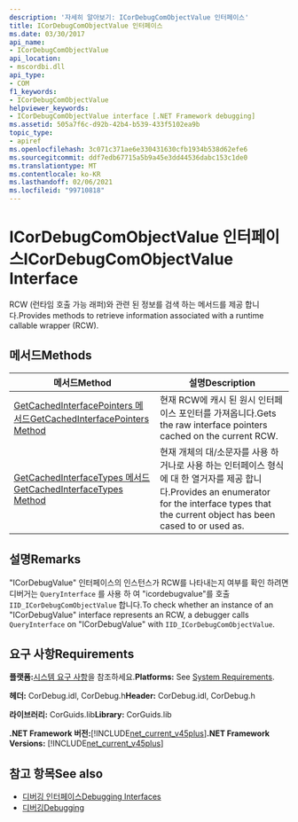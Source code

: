 ```yaml
---
description: '자세히 알아보기: ICorDebugComObjectValue 인터페이스'
title: ICorDebugComObjectValue 인터페이스
ms.date: 03/30/2017
api_name:
- ICorDebugComObjectValue
api_location:
- mscordbi.dll
api_type:
- COM
f1_keywords:
- ICorDebugComObjectValue
helpviewer_keywords:
- ICorDebugComObjectValue interface [.NET Framework debugging]
ms.assetid: 505a7f6c-d92b-42b4-b539-433f5102ea9b
topic_type:
- apiref
ms.openlocfilehash: 3c071c371ae6e330431630cfb1934b538d62efe6
ms.sourcegitcommit: ddf7edb67715a5b9a45e3dd44536dabc153c1de0
ms.translationtype: MT
ms.contentlocale: ko-KR
ms.lasthandoff: 02/06/2021
ms.locfileid: "99710818"
---
```

# <a name="icordebugcomobjectvalue-interface"></a><span data-ttu-id="ac60a-103">ICorDebugComObjectValue 인터페이스</span><span class="sxs-lookup"><span data-stu-id="ac60a-103">ICorDebugComObjectValue Interface</span></span>

<span data-ttu-id="ac60a-104">RCW (런타임 호출 가능 래퍼)와 관련 된 정보를 검색 하는 메서드를 제공 합니다.</span><span class="sxs-lookup"><span data-stu-id="ac60a-104">Provides methods to retrieve information associated with a runtime callable wrapper (RCW).</span></span>  
  
## <a name="methods"></a><span data-ttu-id="ac60a-105">메서드</span><span class="sxs-lookup"><span data-stu-id="ac60a-105">Methods</span></span>  
  
|<span data-ttu-id="ac60a-106">메서드</span><span class="sxs-lookup"><span data-stu-id="ac60a-106">Method</span></span>|<span data-ttu-id="ac60a-107">설명</span><span class="sxs-lookup"><span data-stu-id="ac60a-107">Description</span></span>|  
|------------|-----------------|  
|[<span data-ttu-id="ac60a-108">GetCachedInterfacePointers 메서드</span><span class="sxs-lookup"><span data-stu-id="ac60a-108">GetCachedInterfacePointers Method</span></span>](icordebugcomobjectvalue-getcachedinterfacepointers-method.md)|<span data-ttu-id="ac60a-109">현재 RCW에 캐시 된 원시 인터페이스 포인터를 가져옵니다.</span><span class="sxs-lookup"><span data-stu-id="ac60a-109">Gets the raw interface pointers cached on the current RCW.</span></span>|  
|[<span data-ttu-id="ac60a-110">GetCachedInterfaceTypes 메서드</span><span class="sxs-lookup"><span data-stu-id="ac60a-110">GetCachedInterfaceTypes Method</span></span>](icordebugcomobjectvalue-getcachedinterfacetypes-method.md)|<span data-ttu-id="ac60a-111">현재 개체의 대/소문자를 사용 하거나로 사용 하는 인터페이스 형식에 대 한 열거자를 제공 합니다.</span><span class="sxs-lookup"><span data-stu-id="ac60a-111">Provides an enumerator for the interface types that the current object has been cased to or used as.</span></span>|  
  
## <a name="remarks"></a><span data-ttu-id="ac60a-112">설명</span><span class="sxs-lookup"><span data-stu-id="ac60a-112">Remarks</span></span>  

 <span data-ttu-id="ac60a-113">"ICorDebugValue" 인터페이스의 인스턴스가 RCW를 나타내는지 여부를 확인 하려면 디버거는 `QueryInterface` 를 사용 하 여 "icordebugvalue"를 호출 `IID_ICorDebugComObjectValue` 합니다.</span><span class="sxs-lookup"><span data-stu-id="ac60a-113">To check whether an instance of an "ICorDebugValue" interface represents an RCW, a debugger calls `QueryInterface` on "ICorDebugValue" with `IID_ICorDebugComObjectValue`.</span></span>  
  
## <a name="requirements"></a><span data-ttu-id="ac60a-114">요구 사항</span><span class="sxs-lookup"><span data-stu-id="ac60a-114">Requirements</span></span>  

 <span data-ttu-id="ac60a-115">**플랫폼:**[시스템 요구 사항](../../get-started/system-requirements.md)을 참조하세요.</span><span class="sxs-lookup"><span data-stu-id="ac60a-115">**Platforms:** See [System Requirements](../../get-started/system-requirements.md).</span></span>  
  
 <span data-ttu-id="ac60a-116">**헤더:** CorDebug.idl, CorDebug.h</span><span class="sxs-lookup"><span data-stu-id="ac60a-116">**Header:** CorDebug.idl, CorDebug.h</span></span>  
  
 <span data-ttu-id="ac60a-117">**라이브러리:** CorGuids.lib</span><span class="sxs-lookup"><span data-stu-id="ac60a-117">**Library:** CorGuids.lib</span></span>  
  
 <span data-ttu-id="ac60a-118">**.NET Framework 버전:**[!INCLUDE[net_current_v45plus](../../../../includes/net-current-v45plus-md.md)]</span><span class="sxs-lookup"><span data-stu-id="ac60a-118">**.NET Framework Versions:** [!INCLUDE[net_current_v45plus](../../../../includes/net-current-v45plus-md.md)]</span></span>  
  
## <a name="see-also"></a><span data-ttu-id="ac60a-119">참고 항목</span><span class="sxs-lookup"><span data-stu-id="ac60a-119">See also</span></span>

- [<span data-ttu-id="ac60a-120">디버깅 인터페이스</span><span class="sxs-lookup"><span data-stu-id="ac60a-120">Debugging Interfaces</span></span>](debugging-interfaces.md)
- [<span data-ttu-id="ac60a-121">디버깅</span><span class="sxs-lookup"><span data-stu-id="ac60a-121">Debugging</span></span>](index.md)

